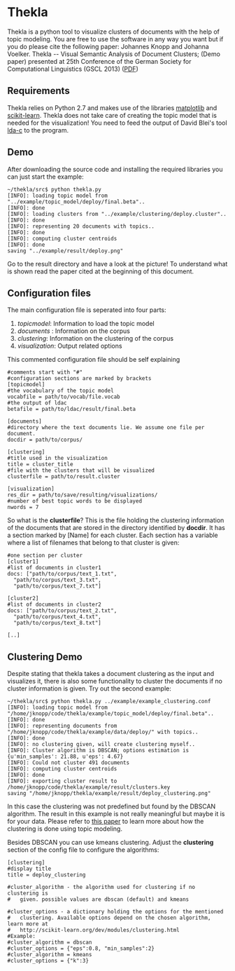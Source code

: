 Thekla
======

Thekla is a python tool to visualize clusters of documents with the help of
topic modeling. You are free to use the software in any way you want but if you
do please cite the following paper:
Johannes Knopp and Johanna Voelker. Thekla -- Visual Semantic Analysis of Document Clusters; (Demo paper) presented at 25th Conference of the German Society for Computational Linguistics (GSCL 2013) ([PDF](http://gscl2013.ukp.informatik.tu-darmstadt.de/fileadmin/user_upload/Group_UKP/conferences/gscl2013/demo_thekla.pdf))

Requirements
------------
Thekla relies on Python 2.7 and makes use of the libraries
[matplotlib](http://matplotlib.org/index.html) and
[scikit-learn](http://scikit-learn.org/). Thekla does not take care of creating
the topic model that is needed for the visualization! You need to feed the
output of David Blei's tool [lda-c](http://www.cs.princeton.edu/~blei/lda-c/)
to the program.

Demo
----

After downloading the source code and installing the required libraries you can
just start the example:

```
~/thekla/src$ python thekla.py
[INFO]: loading topic model from "../example/topic_model/deploy/final.beta"..
[INFO]: done
[INFO]: loading clusters from "../example/clustering/deploy.cluster"..
[INFO]: done
[INFO]: representing 20 documents with topics..
[INFO]: done
[INFO]: computing cluster centroids
[INFO]: done
saving "../example/result/deploy.png"
```

Go to the result directory and have a look at the picture! To understand what
is shown read the paper cited at the beginning of this document.

Configuration files
-------------------
The main configuration file is seperated into four parts:
1. _topicmodel_: Information to load the topic model
2. _documents_ : Information on the corpus
3. _clustering_: Information on the clustering of the corpus
4. _visualization_: Output related options

This commented configuration file should be self explaining

```
#comments start with "#"
#configuration sections are marked by brackets
[topicmodel]
#the vocabulary of the topic model
vocabfile = path/to/vocab/file.vocab
#the output of ldac
betafile = path/to/ldac/result/final.beta

[documents]
#directory where the text documents lie. We assume one file per document.
docdir = path/to/corpus/

[clustering]
#title used in the visualization
title = cluster_title
#file with the clusters that will be visualized
clusterfile = path/to/result.cluster

[visualization]
res_dir = path/to/save/resulting/visualizations/
#number of best topic words to be displayed
nwords = 7
```

So what is the __clusterfile__? This is the file holding the clustering
information of the documents that are stored in the directory identified by
__docdir__. It has a section marked by [Name] for each cluster. Each section
has a variable where a list of filenames that belong to that cluster is given:

```
#one section per cluster
[cluster1]
#list of documents in cluster1
docs: ["path/to/corpus/text_1.txt",
  "path/to/corpus/text_3.txt",
  "path/to/corpus/text_7.txt"]

[cluster2]
#list of documents in cluster2
docs: ["path/to/corpus/text_2.txt",
  "path/to/corpus/text_4.txt",
  "path/to/corpus/text_8.txt"]

[..]
```


Clustering Demo
---------------
Despite stating that thekla takes a document clustering as the input and
visualizes it, there is also some functionality to cluster the documents if no
cluster information is given. Try out the second example:
    
```
~/thekla/src$ python thekla.py ../example/example_clustering.conf
[INFO]: loading topic model from "/home/jknopp/code/thekla/example/topic_model/deploy/final.beta"..
[INFO]: done
[INFO]: representing documents from "/home/jknopp/code/thekla/example/data/deploy/" with topics..
[INFO]: done
[INFO]: no clustering given, will create clustering myself..
[INFO]: Cluster algorithm is DBSCAN; options estimation is {u'min_samples': 21.88, u'eps': 4.67}
[INFO]: Could not cluster 491 documents
[INFO]: computing cluster centroids
[INFO]: done
[INFO]: exporting cluster result to /home/jknopp/code/thekla/example/result/clusters.key
saving "/home/jknopp/thekla/example/result/deploy_clustering.png"
```

In this case the clustering was not predefined but found by the DBSCAN
algorithm. The result in this example is not really meaningful but maybe it is
for your data. Please refer to [this paper](http://link.springer.com/chapter/10.1007/978-3-642-40722-2_10#) to learn more about how the clustering is done using topic modeling.
    
Besides DBSCAN you can use kmeans clustering. Adjust the __clustering__ section
of the config file to configure the algorithms:

```
[clustering]
#display title
title = deploy_clustering

#cluster_algorithm - the algorithm used for clustering if no clustering is
#   given. possible values are dbscan (default) and kmeans

#cluster_options - a dictionary holding the options for the mentioned
#   clustering. Available options depend on the chosen algorithm, learn more at
#   http://scikit-learn.org/dev/modules/clustering.html
#Example:
#cluster_algorithm = dbscan
#cluster_options = {"eps":0.8, "min_samples":2}
#cluster_algorithm = kmeans
#cluster_options = {"k":3}
```
